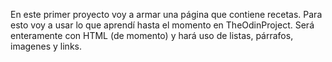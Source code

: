 En este primer proyecto voy a armar una página que contiene recetas. Para esto voy a usar lo que aprendí hasta el momento en TheOdinProject.
Será enteramente con HTML (de momento) y hará uso de listas, párrafos, imagenes y links.
